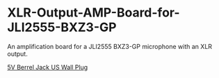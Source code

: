 # XLR-Output-AMP-Board-for-JLI2555-BXZ3-GP
An amplification board for a JLI2555 BXZ3-GP microphone with an XLR output.


[5V Berrel Jack US Wall Plug](https://www.amazon.com/Arkare-100V-240V-Replacement-Monitor-Scanner-Raspberry/dp/B09W96X88K?crid=2KFUOEDGX1PPO&dib=eyJ2IjoiMSJ9.3ZUAS82SbYGkYw12ed8lkRjpfA6PYHx-9w2eaP9Na1XwVw__sWT7BHzmvmwRd9ZpLLNsMQfkB_aGYuuULaw73YRGHLifff2VXb-o_9eAbJOzyaolGiAVoPzb6JLsDeThfNJXwkJpOR5uS6l9UIlXZ3oJBGGAoL2xI1uZAl8n7c1rDEF8f9eA-jKGn8l6wrjysstpSa2o_pFN69RuM_BwiQde6s2R4Mu83Ow16ZJ6Pjc.n7Pp4J2XufYsOpizLCUpESnV8jSJi1rr2S4EpA1dQX8&dib_tag=se&keywords=5v+dc+barrel+jack+wall+adapter&qid=1750711383&sprefix=5v+dc+barrel+jack+wall+adapoter%2Caps%2C87&sr=8-1)
